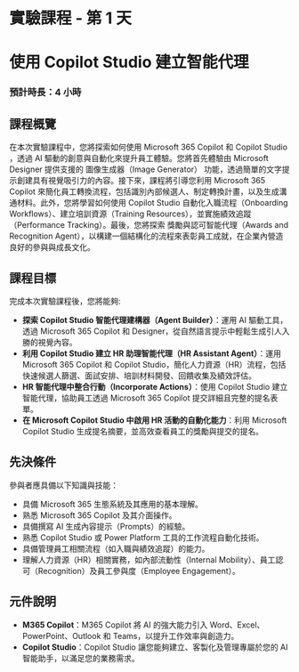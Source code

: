 # 實驗課程 - 第 1 天

# 使用 Copilot Studio 建立智能代理

### 預計時長：4 小時

## 課程概覽

在本次實驗課程中，您將探索如何使用 Microsoft 365 Copilot 和 Copilot Studio ，透過 AI 驅動的創意與自動化來提升員工體驗。您將首先體驗由 Microsoft Designer 提供支援的 圖像生成器（Image Generator） 功能，透過簡單的文字提示創建具有視覺吸引力的內容。接下來，課程將引導您利用 Microsoft 365 Copilot 來簡化員工轉換流程，包括識別內部候選人、制定轉換計畫，以及生成溝通材料。此外，您將學習如何使用 Copilot Studio 自動化入職流程（Onboarding Workflows）、建立培訓資源（Training Resources），並實施績效追蹤（Performance Tracking）。最後，您將探索 獎勵與認可智能代理（Awards and Recognition Agent），以構建一個結構化的流程來表彰員工成就，在企業內營造良好的參與與成長文化。

## 課程目標

完成本次實驗課程後，您將能夠:

- **探索 Copilot Studio 智能代理建構器（Agent Builder）**：運用 AI 驅動工具，透過 Microsoft 365 Copilot 和 Designer，從自然語言提示中輕鬆生成引人入勝的視覺內容。
- **利用 Copilot Studio 建立 HR 助理智能代理（HR Assistant Agent）**：運用 Microsoft 365 Copilot 和 Copilot Studio，簡化人力資源（HR）流程，包括快速候選人篩選、面試安排、培訓材料開發、回饋收集及績效評估。
- **HR 智能代理中整合行動（Incorporate Actions）**：使用 Copilot Studio 建立智能代理，協助員工透過 Microsoft 365 Copilot 提交詳細且完整的提名表單。
- **在 Microsoft Copilot Studio 中啟用 HR 活動的自動化能力**：利用 Microsoft Copilot Studio 生成提名摘要，並高效查看員工的獎勵與提交的提名。

## 先決條件

參與者應具備以下知識與技能：

- 具備 Microsoft 365 生態系統及其應用的基本理解。
- 熟悉 Microsoft 365 Copilot 及其介面操作。
- 具備撰寫 AI 生成內容提示（Prompts）的經驗。
- 熟悉 Copilot Studio 或 Power Platform 工具的工作流程自動化技術。
- 具備管理員工相關流程（如入職與績效追蹤）的能力。
- 理解人力資源（HR）相關實務，如內部流動性（Internal Mobility）、員工認可（Recognition）及員工參與度（Employee Engagement）。

## 元件說明

- **M365 Copilot**：M365 Copilot 將 AI 的強大能力引入 Word、Excel、PowerPoint、Outlook 和 Teams，以提升工作效率與創造力。
- **Copilot Studio**：Copilot Studio 讓您能夠建立、客製化及管理專屬於您的 AI 智能助手，以滿足您的業務需求。
